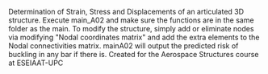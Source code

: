 Determination of Strain, Stress and Displacements of an articulated 3D structure.
Execute main_A02 and make sure the functions are in the same folder as the main. 
To modify the structure, simply add or eliminate nodes via modifying "Nodal coordinates matrix" and add the extra elements to the Nodal connectivities matrix. 
mainA02 will output the predicted risk of buckling in any bar if there is.
Created for the Aerospace Structures course at ESEIAAT-UPC
